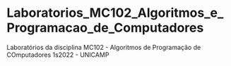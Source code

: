 # Laboratorios_MC102_Algoritmos_e_Programacao_de_Computadores
Laboratórios da disciplina MC102 - Algoritmos de Programação de COmputadores 1s2022 - UNICAMP
